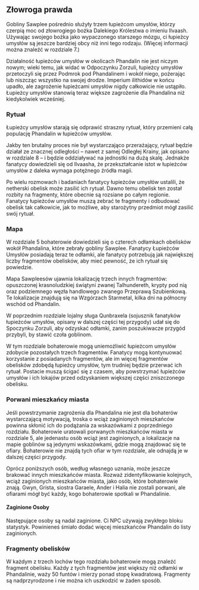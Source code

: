 ## Złowroga prawda
 Gobliny Sawplee pośrednio służyły trzem łupieżcom umysłów, którzy czerpią moc od złowrogiego bożka Dalekiego Królestwa o imieniu Ilvaash.  Używając swojego bożka jako wypaczonego starszego mózgu, ci łupieżcy umysłów są jeszcze bardziej obcy niż inni tego rodzaju.  (Więcej informacji można znaleźć w rozdziale 7.)

 Działalność łupieżców umysłów w okolicach Phandalin nie jest niczym nowym;  wieki temu, jak widać w Odpoczynku Zorzuli, łupieżcy umysłów przetoczyli się przez Podmrok pod Phandalinem i wokół niego, pożerając lub niszcząc wszystko na swojej drodze.  Imperium ilithidów w końcu upadło, ale zagrożenie łupieżcami umysłów nigdy całkowicie nie ustąpiło.  Łupieżcy umysłów stanowią teraz większe zagrożenie dla Phandalina niż kiedykolwiek wcześniej.

### Rytuał
 Łupieżcy umysłów starają się odprawić straszny rytuał, który przemieni całą populację Phandalin w łupieżców umysłów.

 Jakby ten brutalny proces nie był wystarczająco przerażający, rytuał będzie działał ze znacznej odległości – nawet z samej Odległej Krainy, jak opisano w rozdziale 8 – i będzie oddziaływać na jednostki na dużą skalę.  Jednakże fanatycy dowiedzieli się od Ilvaasha, że ​​przekształcanie istot w łupieżców umysłów z daleka wymaga potężnego źródła magii.

 Po wielu rozmowach i badaniach fanatycy łupieżców umysłów ustalili, że netherski obelisk może zasilić ich rytuał.  Dawno temu obelisk ten został rozbity na fragmenty, które obecnie są rozsiane po całym regionie.  Fanatycy łupieżców umysłów muszą zebrać te fragmenty i odbudować obelisk tak całkowicie, jak to możliwe, aby starożytny przedmiot mógł zasilić swój rytuał.
 
### Mapa
W rozdziale 5 bohaterowie dowiedzieli się o czterech odłamkach obelisków wokół Phandalina, które zebrały gobliny Sawplee.  Fanatycy Łupieżców Umysłów posiadają teraz te odłamki, ale fanatycy potrzebują jak największej liczby fragmentów obelisków, aby mieć pewność, że ich rytuał się powiedzie.

 Mapa Sawpleesów ujawnia lokalizację trzech innych fragmentów: opuszczonej krasnoludzkiej świątyni zwanej Talhundereth, krypty pod nią oraz podziemnego węzła handlowego zwanego Przeprawą Szubienkową.  Te lokalizacje znajdują się na Wzgórzach Starmetal, kilka dni na północny wschód od Phandalin.

 W poprzednim rozdziale lojalny sługa Qunbraxela (sojusznik fanatyków łupieżców umysłów, opisany w dalszej części tej przygody) udał się do Spoczynku Zorzuli, aby odzyskać odłamki, zanim poszukiwacze przygód przybyli, by stawić czoła goblinom.

 W tym rozdziale bohaterowie mogą uniemożliwić łupieżcom umysłów zdobycie pozostałych trzech fragmentów.  Fanatycy mogą kontynuować korzystanie z posiadanych fragmentów, ale im więcej fragmentów obelisków zdobędą łupieżcy umysłów, tym trudniej będzie przerwać ich rytuał.  Postacie muszą ścigać się z czasem, aby powstrzymać łupieżców umysłów i ich lokajów przed odzyskaniem większej części zniszczonego obelisku.

### Porwani mieszkańcy miasta
 Jeśli powstrzymanie zagrożenia dla Phandalina nie jest dla bohaterów wystarczającą motywacją, troska o wciąż zaginionych mieszkańców powinna skłonić ich do podążania za wskazówkami z poprzedniego rozdziału.  Bohaterowie uratowali porwanych mieszkańców miasta w rozdziale 5, ale jedenastu osób wciąż jest zaginionych, a lokalizacje na mapie goblinów są jedynymi wskazówkami, gdzie mogą znajdować się te ofiary.  Bohaterowie nie znajdą tych ofiar w tym rozdziale, ale odnajdą je w dalszej części przygody.

 Oprócz poniższych osób, według własnego uznania, może jeszcze brakować innych mieszkańców miasta.  Rozważ zidentyfikowanie kolejnych, wciąż zaginionych mieszkańców miasta, jako osób, które bohaterowie znają.  Gwyn, Grista, siostra Garaele, Ander i Halia nie zostali porwani, ale ofiarami mógł być każdy, kogo bohaterowie spotkali w Phandalinie.

#### Zaginione Osoby
 Następujące osoby są nadal zaginione.  Ci NPC używają zwykłego bloku statystyk.  Powinieneś śmiało dodać więcej mieszkańców Phandalin do listy zaginionych.

### Fragmenty obelisków
 W każdym z trzech lochów tego rozdziału bohaterowie mogą znaleźć fragment obelisku.  Każdy z tych fragmentów jest większy niż odłamki w Phandalinie, waży 50 funtów i mierzy ponad stopę kwadratową.  Fragmenty są nadprzyrodzone i nie można ich uszkodzić w żaden sposób.
